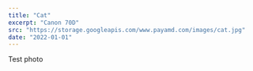 ```yaml
---
title: "Cat"
excerpt: "Canon 70D"
src: "https://storage.googleapis.com/www.payamd.com/images/cat.jpg"
date: "2022-01-01"
---
```


Test photo
